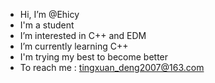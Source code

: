 - Hi, I’m @Ehicy
- I'm a student
- I’m interested in C++ and EDM
- I’m currently learning C++
- I'm trying my best to become better
- To reach me : tingxuan_deng2007@163.com
